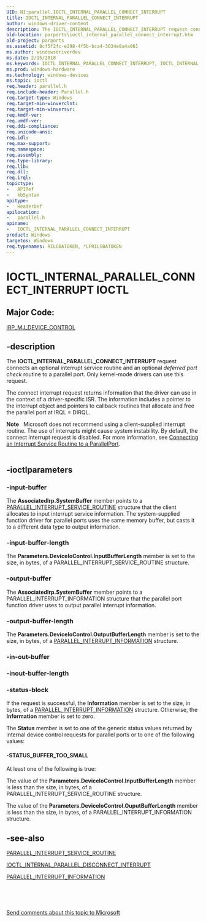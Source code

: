 ```yaml
---
UID: NI:parallel.IOCTL_INTERNAL_PARALLEL_CONNECT_INTERRUPT
title: IOCTL_INTERNAL_PARALLEL_CONNECT_INTERRUPT
author: windows-driver-content
description: The IOCTL_INTERNAL_PARALLEL_CONNECT_INTERRUPT request connects an optional interrupt service routine and an optional deferred port check routine to a parallel port.
old-location: parports\ioctl_internal_parallel_connect_interrupt.htm
old-project: parports
ms.assetid: 8cf5f2fc-e298-4f5b-bca4-3034e8a4a061
ms.author: windowsdriverdev
ms.date: 2/15/2018
ms.keywords: IOCTL_INTERNAL_PARALLEL_CONNECT_INTERRUPT, IOCTL_INTERNAL_PARALLEL_CONNECT_INTERRUPT control code [Parallel Ports], cisspd_b43103ce-7b3e-413b-914c-fbaf1d7789ee.xml, parallel/IOCTL_INTERNAL_PARALLEL_CONNECT_INTERRUPT, parports.ioctl_internal_parallel_connect_interrupt
ms.prod: windows-hardware
ms.technology: windows-devices
ms.topic: ioctl
req.header: parallel.h
req.include-header: Parallel.h
req.target-type: Windows
req.target-min-winverclnt: 
req.target-min-winversvr: 
req.kmdf-ver: 
req.umdf-ver: 
req.ddi-compliance: 
req.unicode-ansi: 
req.idl: 
req.max-support: 
req.namespace: 
req.assembly: 
req.type-library: 
req.lib: 
req.dll: 
req.irql: 
topictype:
-	APIRef
-	kbSyntax
apitype:
-	HeaderDef
apilocation:
-	parallel.h
apiname:
-	IOCTL_INTERNAL_PARALLEL_CONNECT_INTERRUPT
product: Windows
targetos: Windows
req.typenames: RILGBATOKEN, *LPRILGBATOKEN
---
```


# IOCTL_INTERNAL_PARALLEL_CONNECT_INTERRUPT IOCTL


##  Major Code: 


[IRP_MJ_DEVICE_CONTROL](https://docs.microsoft.com/en-us/windows-hardware/drivers/kernel/irp-mj-device-control)

## -description


The <b>IOCTL_INTERNAL_PARALLEL_CONNECT_INTERRUPT</b> request connects an optional interrupt service routine and an optional <i>deferred port check</i> routine to a parallel port. Only kernel-mode drivers can use this request.

The connect interrupt request returns information that the driver can use in the context of a driver-specific ISR. The information includes a pointer to the interrupt object and pointers to callback routines that allocate and free the parallel port at IRQL = DIRQL.
<div class="alert"><b>Note</b>    Microsoft does not recommend using a client-supplied interrupt routine. The use of interrupts might cause system instability. By default, the connect interrupt request is disabled. For more information, see <a href="https://msdn.microsoft.com/62d3a388-6de6-4019-ab95-56b5e96d0891">Connecting an Interrupt Service Routine to a ParallelPort</a>.</div><div> </div>

## -ioctlparameters




### -input-buffer

The <b>AssociatedIrp.SystemBuffer</b> member points to a <a href="..\parallel\ns-parallel-_parallel_interrupt_service_routine.md">PARALLEL_INTERRUPT_SERVICE_ROUTINE</a> structure that the client allocates to input interrupt service information. The system-supplied function driver for parallel ports uses the same memory buffer, but casts it to a different data type to output information.


### -input-buffer-length

The <b>Parameters.DeviceIoControl.InputBufferLength</b> member is set to the size, in bytes, of a PARALLEL_INTERRUPT_SERVICE_ROUTINE structure.


### -output-buffer

The <b>AssociatedIrp.SystemBuffer</b> member points to a PARALLEL_INTERRUPT_INFORMATION structure that the parallel port function driver uses to output parallel interrupt information. 


### -output-buffer-length

The <b>Parameters.DeviceIoControl.OutputBufferLength</b> member is set to the size, in bytes, of a <a href="..\parallel\ns-parallel-_parallel_interrupt_information.md">PARALLEL_INTERRUPT_INFORMATION</a> structure.


### -in-out-buffer



<text></text>




### -inout-buffer-length



<text></text>




### -status-block

If the request is successful, the <b>Information</b> member is set to the size, in bytes, of a <a href="..\parallel\ns-parallel-_parallel_interrupt_information.md">PARALLEL_INTERRUPT_INFORMATION</a> structure. Otherwise, the <b>Information</b> member is set to zero. 

The <b>Status</b> member is set to one of the generic status values returned by internal device control requests for parallel ports or to one of the following values:




#### -STATUS_BUFFER_TOO_SMALL

At least one of the following is true: 

The value of the <b>Parameters.DeviceIoControl.InputBufferLength</b> member is less than the size, in bytes, of a PARALLEL_INTERRUPT_SERVICE_ROUTINE structure. 

The value of the <b>Parameters.DeviceIoControl.OuputBufferLength</b> member is less than the size, in bytes, of a PARALLEL_INTERRUPT_INFORMATION structure. 


## -see-also

<a href="..\parallel\ns-parallel-_parallel_interrupt_service_routine.md">PARALLEL_INTERRUPT_SERVICE_ROUTINE</a>



<a href="..\parallel\ni-parallel-ioctl_internal_parallel_disconnect_interrupt.md">IOCTL_INTERNAL_PARALLEL_DISCONNECT_INTERRUPT</a>



<a href="..\parallel\ns-parallel-_parallel_interrupt_information.md">PARALLEL_INTERRUPT_INFORMATION</a>



 

 

<a href="mailto:wsddocfb@microsoft.com?subject=Documentation%20feedback [parports\parports]:%20IOCTL_INTERNAL_PARALLEL_CONNECT_INTERRUPT control code%20 RELEASE:%20(2/15/2018)&amp;body=%0A%0APRIVACY STATEMENT%0A%0AWe use your feedback to improve the documentation. We don't use your email address for any other purpose, and we'll remove your email address from our system after the issue that you're reporting is fixed. While we're working to fix this issue, we might send you an email message to ask for more info. Later, we might also send you an email message to let you know that we've addressed your feedback.%0A%0AFor more info about Microsoft's privacy policy, see http://privacy.microsoft.com/en-us/default.aspx." title="Send comments about this topic to Microsoft">Send comments about this topic to Microsoft</a>

